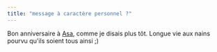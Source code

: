 ```yaml
---
title: "message à caractère personnel ?"
---
```


Bon anniversaire à [Asa](http://www.boulay-corp.net/asa/), comme je disais
plus tôt. Longue vie aux nains pourvu qu'ils soient tous ainsi ;)

